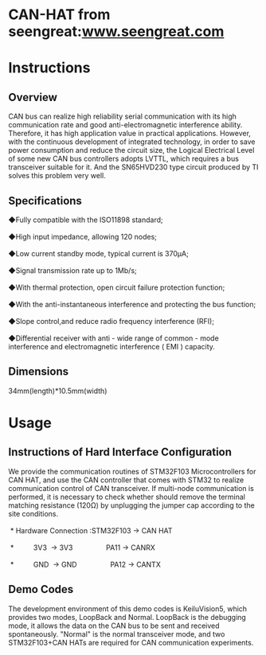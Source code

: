 CAN-HAT from seengreat:www.seengreat.com
  ======================================
# Instructions
## Overview
CAN bus can realize high reliability serial communication with its high communication rate and good anti-electromagnetic interference ability. Therefore, it has high application value in practical applications. However, with the continuous development of integrated technology, in order to save power consumption and reduce the circuit size, the Logical Electrical Level of some new CAN bus controllers adopts LVTTL, which requires a bus transceiver suitable for it. And the SN65HVD230 type circuit produced by TI solves this problem very well.<br>  
## Specifications
◆Fully compatible with the ISO11898 standard;<br>  
◆High input impedance, allowing 120 nodes;<br>  
◆Low current standby mode, typical current is 370μA;<br>  
◆Signal transmission rate up to 1Mb/s;<br>  
◆With thermal protection, open circuit failure protection function;<br>  
◆With the anti-instantaneous interference and protecting the bus function;<br>  
◆Slope control,and reduce radio frequency interference (RFI);<br>  
◆Differential receiver with anti - wide range of common - mode interference and electromagnetic interference ( EMI ) capacity.<br>  
## Dimensions
34mm(length)*10.5mm(width)
# Usage
## Instructions of Hard Interface Configuration
We provide the communication routines of STM32F103 Microcontrollers for CAN HAT, and use  the CAN controller that comes with STM32 to realize communication control of CAN transceiver. If multi-node communication is performed, it is necessary to check whether should remove the terminal matching resistance (120Ω) by unplugging the jumper cap according to the site conditions.<br>  
 * Hardware Connection :STM32F103 -> CAN HAT<br>  
 *          3V3  -> 3V3                 PA11 -> CANRX<br>  
 *          GND  -> GND                 PA12 -> CANTX<br>  
## Demo Codes
The development environment of this demo codes is KeiluVision5, which provides two modes, LoopBack and Normal. LoopBack is the debugging mode, it allows the data on the CAN bus to be sent and received spontaneously. "Normal" is the normal transceiver mode, and two STM32F103+CAN HATs are required for CAN communication experiments.<br>  
